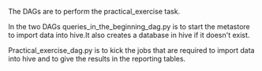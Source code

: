 The DAGs are to perform the practical_exercise task.

In the two DAGs queries_in_the_beginning_dag.py is to start the metastore to import data into hive.It also creates a database in hive if it doesn't exist.

Practical_exercise_dag.py is to kick the jobs that are required to import data into hive and to give the results in the reporting tables.



